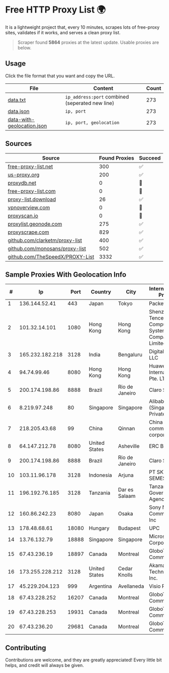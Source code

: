 
# Free HTTP Proxy List 🌍

It is a lightweight project that, every 10 minutes, scrapes lots of free-proxy sites, validates if it works, and serves a clean proxy list.


> Scraper found **5864** proxies at the latest update. Usable proxies are below.

## Usage

Click the file format that you want and copy the URL.


|File|Content|Count|
|----|-------|-----|
|[data.txt](https://raw.githubusercontent.com/themiralay/Proxy-List-World/master/data.txt)|`ip_address:port` combined (seperated new line)|273|
|[data.json](https://raw.githubusercontent.com/themiralay/Proxy-List-World/master/data.json)|`ip, port`|273|
|[data-with-geolocation.json](https://raw.githubusercontent.com/themiralay/Proxy-List-World/master/data-with-geolocation.json)|`ip, port, geolocation`|273|

## Sources

|Source|Found Proxies|Succeed|
|------|-------------|-------|
|[free-proxy-list.net](https://free-proxy-list.net)|300|✅|
|[us-proxy.org](https://www.us-proxy.org)|200|✅|
|[proxydb.net](http://proxydb.net)|0|🚫|
|[free-proxy-list.com](https://free-proxy-list.com/?page=&port=&type%5B%5D=http&type%5B%5D=https&up_time=0&search=Search)|0|🚫|
|[proxy-list.download](https://www.proxy-list.download/HTTP)|26|✅|
|[vpnoverview.com](https://vpnoverview.com/privacy/anonymous-browsing/free-proxy-servers)|0|🚫|
|[proxyscan.io](https://www.proxyscan.io)|0|🚫|
|[proxylist.geonode.com](https://proxylist.geonode.com/api/proxy-list?limit=300&page=1&sort_by=lastChecked&sort_type=desc&protocols=http,https)|275|✅|
|[proxyscrape.com](https://api.proxyscrape.com/v2/?request=displayproxies&protocol=http&timeout=10000&country=all&ssl=all&anonymity=all)|829|✅|
|[github.com/clarketm/proxy-list](https://raw.githubusercontent.com/clarketm/proxy-list/master/proxy-list-raw.txt)|400|✅|
|[github.com/monosans/proxy-list](https://raw.githubusercontent.com/monosans/proxy-list/main/proxies/http.txt)|502|✅|
|[github.com/TheSpeedX/PROXY-List](https://raw.githubusercontent.com/TheSpeedX/PROXY-List/master/http.txt)|3332|✅|


## Sample Proxies With Geolocation Info

|#|Ip|Port|Country|City|Internet Service Provider|
|-|--|----|-------|----|-------------------------|
|1|136.144.52.41|443|Japan|Tokyo|Packet Host, Inc.|
|2|101.32.14.101|1080|Hong Kong|Hong Kong|Shenzhen Tencent Computer Systems Company Limited|
|3|165.232.182.218|3128|India|Bengaluru|DigitalOcean, LLC|
|4|94.74.99.46|8080|Hong Kong|Hong Kong|Huawei International Pte. LTD|
|5|200.174.198.86|8888|Brazil|Rio de Janeiro|Claro S.A|
|6|8.219.97.248|80|Singapore|Singapore|Alibaba Cloud (Singapore) Private Limited|
|7|218.205.43.68|99|China|Qinnan|China Mobile communications corporation|
|8|64.147.212.78|8080|United States|Asheville|ERC Broadband|
|9|200.174.198.86|8888|Brazil|Rio de Janeiro|Claro S.A|
|10|103.11.96.178|3128|Indonesia|Arjuna|PT SKYLINE SEMESTA|
|11|196.192.76.185|3128|Tanzania|Dar es Salaam|Tanzania e-Government Agency|
|12|160.86.242.23|8080|Japan|Osaka|Sony Network Communications Inc|
|13|178.48.68.61|18080|Hungary|Budapest|UPC|
|14|13.76.132.79|18888|Singapore|Singapore|Microsoft Corporation|
|15|67.43.236.19|18897|Canada|Montreal|GloboTech Communications|
|16|173.255.228.212|3128|United States|Cedar Knolls|Akamai Technologies, Inc.|
|17|45.229.204.123|999|Argentina|Avellaneda|Visio RED SRL|
|18|67.43.228.252|16207|Canada|Montreal|GloboTech Communications|
|19|67.43.228.253|19931|Canada|Montreal|GloboTech Communications|
|20|67.43.236.20|29681|Canada|Montreal|GloboTech Communications|



## Contributing

Contributions are welcome, and they are greatly appreciated! Every
little bit helps, and credit will always be given.

